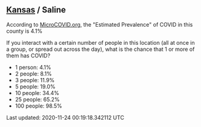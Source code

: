 
## [Kansas](/united-states/kansas) / Saline

According to [MicroCOVID.org](http://microcovid.org),
the "Estimated Prevalence" of COVID in this county is 4.1%

If you interact with a certain number of people in this location
(all at once in a group, or spread out across the day), what is the chance that
1 or more of them has COVID?

- 1 person: 4.1%
- 2 people: 8.1%
- 3 people: 11.9%
- 5 people: 19.0%
- 10 people: 34.4%
- 25 people: 65.2%
- 100 people: 98.5%

Last updated: 2020-11-24 00:19:18.342112 UTC
